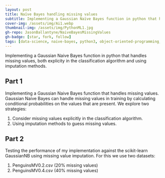 ```yaml
---
layout: post
title: Naïve Bayes handling missing values
subtitle: Implementing a Gaussian Naïve Bayes function in python that handles missing values
cover-img: /assets/img/Ai1.webp
thumbnail-img: /assets/img/PythonML1.jpg
gh-repo: JasonBallantyne/NaiveBayesMissingValues
gh-badge: [star, fork, follow]
tags: [data-science, naive-bayes, python3, object-oriented-programming, sklearn]
---
```

Implementing a Gaussian Naive Bayes function in python that handles missing values, both explicity in the classification algorithm and using imputation methods.

## Part 1
Implementing a Gaussian Naive Bayes function that handles missing values. Gaussian Naive Bayes can handle missing values in training by calculating conditional probabilities on the values that are present. We explore two strategies:
1. Consider missing values explicitly in the classification algorithm.
2. Using imputation methods to guess missing values.

## Part 2
Testing the performance of my implementation against the scikit-learn GaussianNB using missing value imputation. For this we use two datasets:
1. PenguinsMV0.2.csv (20% missing values)
2. PenguinsMV0.4.csv (40% missing values)
